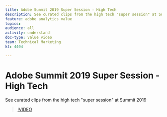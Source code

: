 ```yaml
---
title: Adobe Summit 2019 Super Session - High Tech
description: See curated clips from the high tech "super session" at Summit 2019
feature: adobe analytics value
topics: 
audience: all
activity: understand
doc-type: value video
team: Technical Marketing
kt: 4404

---
```


# Adobe Summit 2019 Super Session - High Tech

See curated clips from the high tech "super session" at Summit 2019

>[!VIDEO](https://video.tv.adobe.com/v/30548/?quality=12)
